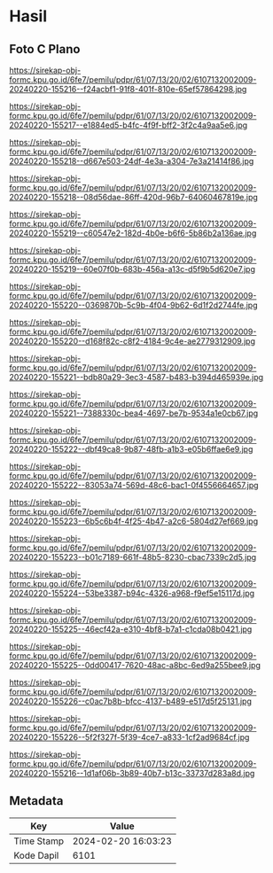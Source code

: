 # Hasil

## Foto C Plano

https://sirekap-obj-formc.kpu.go.id/6fe7/pemilu/pdpr/61/07/13/20/02/6107132002009-20240220-155216--f24acbf1-91f8-401f-810e-65ef57864298.jpg

https://sirekap-obj-formc.kpu.go.id/6fe7/pemilu/pdpr/61/07/13/20/02/6107132002009-20240220-155217--e1884ed5-b4fc-4f9f-bff2-3f2c4a9aa5e6.jpg

https://sirekap-obj-formc.kpu.go.id/6fe7/pemilu/pdpr/61/07/13/20/02/6107132002009-20240220-155218--d667e503-24df-4e3a-a304-7e3a21414f86.jpg

https://sirekap-obj-formc.kpu.go.id/6fe7/pemilu/pdpr/61/07/13/20/02/6107132002009-20240220-155218--08d56dae-86ff-420d-96b7-64060467819e.jpg

https://sirekap-obj-formc.kpu.go.id/6fe7/pemilu/pdpr/61/07/13/20/02/6107132002009-20240220-155219--c60547e2-182d-4b0e-b6f6-5b86b2a136ae.jpg

https://sirekap-obj-formc.kpu.go.id/6fe7/pemilu/pdpr/61/07/13/20/02/6107132002009-20240220-155219--60e07f0b-683b-456a-a13c-d5f9b5d620e7.jpg

https://sirekap-obj-formc.kpu.go.id/6fe7/pemilu/pdpr/61/07/13/20/02/6107132002009-20240220-155220--0369870b-5c9b-4f04-9b62-6d1f2d2744fe.jpg

https://sirekap-obj-formc.kpu.go.id/6fe7/pemilu/pdpr/61/07/13/20/02/6107132002009-20240220-155220--d168f82c-c8f2-4184-9c4e-ae2779312909.jpg

https://sirekap-obj-formc.kpu.go.id/6fe7/pemilu/pdpr/61/07/13/20/02/6107132002009-20240220-155221--bdb80a29-3ec3-4587-b483-b394d465939e.jpg

https://sirekap-obj-formc.kpu.go.id/6fe7/pemilu/pdpr/61/07/13/20/02/6107132002009-20240220-155221--7388330c-bea4-4697-be7b-9534a1e0cb67.jpg

https://sirekap-obj-formc.kpu.go.id/6fe7/pemilu/pdpr/61/07/13/20/02/6107132002009-20240220-155222--dbf49ca8-9b87-48fb-a1b3-e05b6ffae6e9.jpg

https://sirekap-obj-formc.kpu.go.id/6fe7/pemilu/pdpr/61/07/13/20/02/6107132002009-20240220-155222--83053a74-569d-48c6-bac1-0f4556664657.jpg

https://sirekap-obj-formc.kpu.go.id/6fe7/pemilu/pdpr/61/07/13/20/02/6107132002009-20240220-155223--6b5c6b4f-4f25-4b47-a2c6-5804d27ef669.jpg

https://sirekap-obj-formc.kpu.go.id/6fe7/pemilu/pdpr/61/07/13/20/02/6107132002009-20240220-155223--b01c7189-661f-48b5-8230-cbac7339c2d5.jpg

https://sirekap-obj-formc.kpu.go.id/6fe7/pemilu/pdpr/61/07/13/20/02/6107132002009-20240220-155224--53be3387-b94c-4326-a968-f9ef5e15117d.jpg

https://sirekap-obj-formc.kpu.go.id/6fe7/pemilu/pdpr/61/07/13/20/02/6107132002009-20240220-155225--46ecf42a-e310-4bf8-b7a1-c1cda08b0421.jpg

https://sirekap-obj-formc.kpu.go.id/6fe7/pemilu/pdpr/61/07/13/20/02/6107132002009-20240220-155225--0dd00417-7620-48ac-a8bc-6ed9a255bee9.jpg

https://sirekap-obj-formc.kpu.go.id/6fe7/pemilu/pdpr/61/07/13/20/02/6107132002009-20240220-155226--c0ac7b8b-bfcc-4137-b489-e517d5f25131.jpg

https://sirekap-obj-formc.kpu.go.id/6fe7/pemilu/pdpr/61/07/13/20/02/6107132002009-20240220-155226--5f2f327f-5f39-4ce7-a833-1cf2ad9684cf.jpg

https://sirekap-obj-formc.kpu.go.id/6fe7/pemilu/pdpr/61/07/13/20/02/6107132002009-20240220-155216--1d1af06b-3b89-40b7-b13c-33737d283a8d.jpg


## Metadata

| Key        | Value               |
| ---------- | ------------------- |
| Time Stamp | 2024-02-20 16:03:23 |
| Kode Dapil | 6101                |



